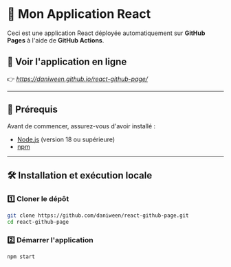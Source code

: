 # 🚀 Mon Application React

Ceci est une application React déployée automatiquement sur **GitHub Pages** à l'aide de **GitHub Actions**.

## 🔗 Voir l'application en ligne  
👉 *https://daniween.github.io/react-github-page/*  

---

## 📌 Prérequis  

Avant de commencer, assurez-vous d'avoir installé :  

- [Node.js](https://nodejs.org/) (version 18 ou supérieure)  
- [npm](https://www.npmjs.com/)  

---

## 🛠 Installation et exécution locale  

### 1️⃣ Cloner le dépôt  
```bash
git clone https://github.com/daniween/react-github-page.git
cd react-github-page
```

### 2️⃣ Démarrer l'application 
```bash
npm start
